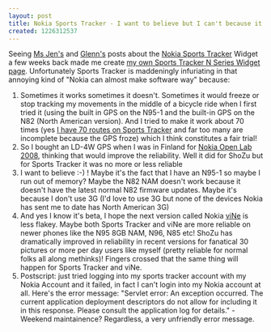 ```yaml
---
layout: post
title: Nokia Sports Tracker - I want to believe but I can't because it's flakey
created: 1226312537
---
```

<p>
Seeing <a href="http://www.blackphoebe.com/msjen/2008/10/nokia-nseries-widget.html">Ms Jen's</a> and <a href="http://www.gisuser.com/content/view/16000/28/">Glenn's</a> posts about the <a href="http://sportstracker.nokia.com/">Nokia Sports Tracker</a> Widget a few weeks back made me create <a href="/pages/nokia-sports-tracker-widget-page">my own Sports Tracker N Series Widget page</a>. Unfortunately Sports Tracker is maddeningly infuriating in that annoying kind of &quot;Nokia can almost make software way&quot; because:
</p>
<ol>
	<li>Sometimes it works sometimes it doesn't. Sometimes it would freeze or stop tracking my movements in the middle of a bicycle ride when I first tried it (using the built in GPS on the N95-1 and the built-in GPS on the N82 (North American version). And I tried to make it work about 70 times (yes <a href="http://sportstracker.nokia.com/nts/user/profile.do?u=rtanglao">I have 70 routes on Sports Tracker</a> and far too many are incomplete because the GPS froze) which I think constitutes a fair trial!</li>
	<li>So I bought an LD-4W GPS when I was in Finland for <a href="http://womhelsinki08.pbwiki.com/FrontPage">Nokia Open Lab 2008</a>, thinking that would improve the reliability. Well it did for ShoZu but for Sports Tracker it was no more or less reliable</li>
	<li>I want to believe :-) ! Maybe it's the fact that I have an N95-1 so maybe I run out of memory? Maybe the N82 NAM doesn't work because it doesn't have the latest normal N82 firmware updates. Maybe it's because I don't use 3G (I'd love to use 3G but none of the devices Nokia has sent me to date has North American 3G) </li>
	<li>And yes I know it's beta, I hope the next version called Nokia <a href="http://www.nseries.com/nseries/nokiavine/">viNe</a> is less flakey. Maybe both Sports Tracker and viNe are more reliable on newer phones like the N95 8GB NAM, N96, N85 etc! ShoZu has dramatically improved in reliability in recent versions for fanatical 30 pictures or more per day users like myself (pretty reliable for normal folks all along methinks)! Fingers crossed that the same thing will happen for Sports Tracker and viNe.</li>
	<li>Postscript: just tried logging into my sports tracker account with my Nokia Account and it failed, in fact I can't login into my Nokia account at all. Here's the error message: &quot;Servlet error: An exception occurred. The current application deployment descriptors do not allow for including it in this response. Please consult the application log for details.&quot; - Weekend maintainence? Regardless, a very unfriendly error message.</li>
</ol>
<br />

